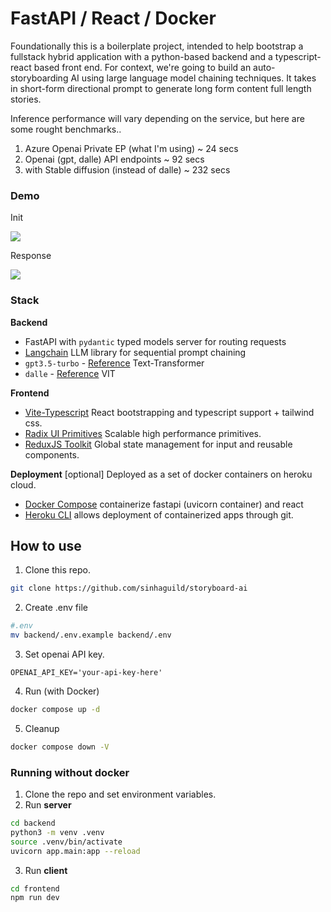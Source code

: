 # FastAPI / React / Docker

Foundationally this is a boilerplate project, intended to help bootstrap a fullstack hybrid application with a python-based backend and a typescript-react based front end. For context, we're going to build an auto-storyboarding AI using large language model chaining techniques. It takes in short-form directional prompt to generate long form content full length stories.

Inference performance will vary depending on the service, but here are some rought benchmarks..

1. Azure Openai Private EP (what I'm using) ~ 24 secs
2. Openai (gpt, dalle) API endpoints ~ 92 secs
3. with Stable diffusion (instead of dalle) ~ 232 secs

### Demo

Init

![](./storyboarder-init.gif)

Response

![](./storyboard-response-lite.gif)

### Stack

**Backend**

- FastAPI with `pydantic` typed models
  server for routing requests
- [Langchain](https://python.langchain.com/en/latest/)
  LLM library for sequential prompt chaining
- `gpt3.5-turbo` - [Reference](https://platform.openai.com/docs/api-reference/completions)
  Text-Transformer
- `dalle` - [Reference](https://platform.openai.com/docs/api-reference/images/create-variation)
  VIT

**Frontend**

- [Vite-Typescript](https://github.com/vitejs/vite)
  React bootstrapping and typescript support + tailwind css.
- [Radix UI Primitives](https://github.com/radix-ui/primitives)
  Scalable high performance primitives.
- [ReduxJS Toolkit](https://github.com/reduxjs/redux-toolkit)
  Global state management for input and reusable components.

**Deployment**
[optional] Deployed as a set of docker containers on heroku cloud.

- [Docker Compose](https://github.com/docker/compose)
  containerize fastapi (uvicorn container) and react
- [Heroku CLI](https://github.com/heroku/cli)
  allows deployment of containerized apps through git.

## How to use

1. Clone this repo.

```sh
git clone https://github.com/sinhaguild/storyboard-ai
```

2. Create .env file

```sh
#.env
mv backend/.env.example backend/.env
```

3. Set openai API key.

```
OPENAI_API_KEY='your-api-key-here'
```

4. Run (with Docker)

```sh
docker compose up -d
```

5. Cleanup

```sh
docker compose down -V
```

### Running without docker

1. Clone the repo and set environment variables.
2. Run **server**

```sh
cd backend
python3 -m venv .venv
source .venv/bin/activate
uvicorn app.main:app --reload
```

3. Run **client**

```sh
cd frontend
npm run dev
```
